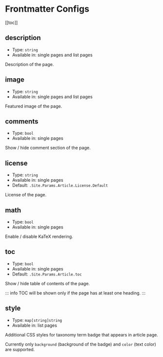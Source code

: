 # Frontmatter Configs

[[toc]]

## description

* Type: `string`
* Available in: single pages and list pages

Description of the page.

## image

* Type: `string`
* Available in: single pages and list pages

Featured image of the page.

## comments

* Type: `bool`
* Available in: single pages

Show / hide comment section of the page.

## license

* Type: `string`
* Available in: single pages
* Default: `.Site.Params.Article.License.Default`

License of the page.

## math

* Type: `bool`
* Available in: single pages

Enable / disable KaTeX rendering.

## toc

* Type: `bool`
* Available in: single pages
* Default: `.Site.Params.Article.toc`

Show / hide table of contents of the page.

::: info
TOC will be shown only if the page has at least one heading.
::: 

## style

* Type: `map[string]string`
* Available in: list pages

Additional CSS styles for taxonomy term badge that appears in article page.

Currently only `background` (background of the badge) and `color` (text color) are supported.
